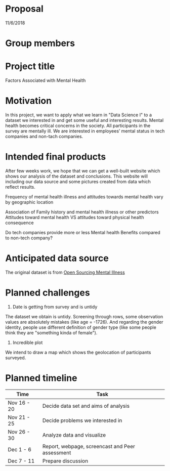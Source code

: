 Proposal
================
11/6/2018

Group members
=============

Project title
=============

Factors Associated with Mental Health

Motivation
==========

In this project, we want to apply what we learn in "Data Science I" to a dataset we interested in and get some useful and interesting results. Mental health becomes critical concerns in the society. All participants in the survey are mentally ill. We are interested in employees’ mental status in tech companies and non-tach companies.

Intended final products
=======================

After few weeks work, we hope that we can get a well-built website which shows our analysis of the dataset and conclusions. This website will including our data source and some pictures created from data which reflect results.

Frequency of mental health illness and attitudes towards mental health vary by geographic location

Association of Family history and mental health illness or other predictors Attitudes toward mental health VS attitudes toward physical health consequence

Do tech companies provide more or less Mental health Benefits compared to non-tech company?

Anticipated data source
=======================

The original dataset is from [Open Sourcing Mental Illness](https://osmihelp.org/research/)

Planned challenges
==================

1.  Date is getting from survey and is untidy

The dataset we obtain is untidy. Screening through rows, some observation values are absolutely mistakes (like age = -1726). And regarding the gender identity, people use different definition of gender type (like some people think they are "something kinda of female").

1.  Incredible plot

We intend to draw a map which shows the geolocation of participants surveyed.

Planned timeline
================

| Time        | Task                                            |
|-------------|-------------------------------------------------|
| Nov 16 - 20 | Decide data set and aims of analysis            |
| Nov 21 - 25 | Decide problems we interested in                |
| Nov 26 - 30 | Analyze data and visualize                      |
| Dec 1 - 6   | Report, webpage, screencast and Peer assessment |
| Dec 7 - 11  | Prepare discussion                              |
